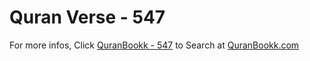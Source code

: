 # Quran Verse - 547 

For more infos, Click [QuranBookk - 547](https://www.quranbookk.com/quran/search?q=547) to Search at [QuranBookk.com](http://quranbookk.com/)